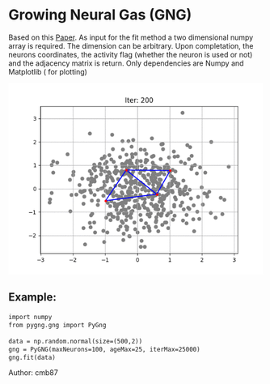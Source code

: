 # Growing Neural Gas (GNG)
Based on this [Paper][id]. As input for the fit method a two dimensional numpy array is required. The dimension can be arbitrary. Upon completation, the neurons coordinates, the activity flag (whether the neuron is used or not) and the adjacency matrix is return. Only dependencies are Numpy and Matplotlib ( for plotting)


![Neural Gas Gif](./gng.gif)

## Example:

    import numpy
    from pygng.gng import PyGng

    data = np.random.normal(size=(500,2))
    gng = PyGNG(maxNeurons=100, ageMax=25, iterMax=25000)
    gng.fit(data)




[id]: https://proceedings.neurips.cc/paper/1994/file/d56b9fc4b0f1be8871f5e1c40c0067e7-Paper.pdf  "Original Paper"

Author: cmb87